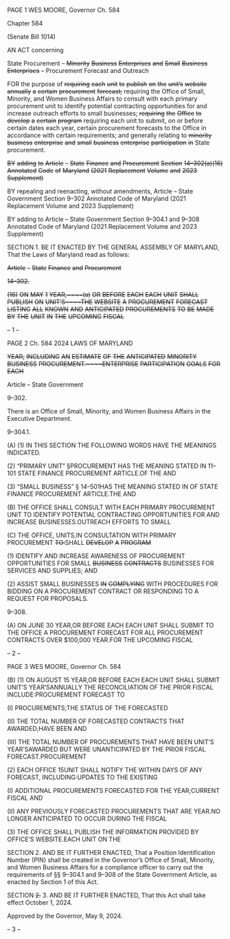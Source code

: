 PAGE 1
WES MOORE, Governor Ch. 584

Chapter 584

(Senate Bill 1014)

AN ACT concerning

State Procurement ~~–~~ ~~Minority~~ ~~Business~~ ~~Enterprises~~ ~~and~~ ~~Small~~ ~~Business~~
~~Enterprises~~ – Procurement Forecast and Outreach

FOR the purpose of ~~requiring~~ ~~each~~ ~~unit~~ ~~to~~ ~~publish~~ ~~on~~ ~~the~~ ~~unit’s~~ ~~website~~ ~~annually~~ ~~a~~ ~~certain~~
~~procurement~~ ~~forecast;~~ requiring the Office of Small, Minority, and Women Business
Affairs to consult with each primary procurement unit to identify potential
contracting opportunities for and increase outreach efforts to small businesses;
~~requiring~~ ~~the~~ ~~Office~~ ~~to~~ ~~develop~~ ~~a~~ ~~certain~~ ~~program~~ requiring each unit to submit, on
or before certain dates each year, certain procurement forecasts to the Office in
accordance with certain requirements; and generally relating to ~~minority~~ ~~business~~
~~enterprise~~ ~~and~~ ~~small~~ ~~business~~ ~~enterprise~~ ~~participation~~ ~~in~~ State procurement.

~~BY~~ ~~adding~~ ~~to~~
~~Article~~ ~~–~~ ~~State~~ ~~Finance~~ ~~and~~ ~~Procurement~~
~~Section~~ ~~14–302(a)(16)~~
~~Annotated~~ ~~Code~~ ~~of~~ ~~Maryland~~
~~(2021~~ ~~Replacement~~ ~~Volume~~ ~~and~~ ~~2023~~ ~~Supplement)~~

BY repealing and reenacting, without amendments,
Article – State Government
Section 9–302
Annotated Code of Maryland
(2021 Replacement Volume and 2023 Supplement)

BY adding to
Article – State Government
Section 9–304.1 and 9–308
Annotated Code of Maryland
(2021 Replacement Volume and 2023 Supplement)

SECTION 1. BE IT ENACTED BY THE GENERAL ASSEMBLY OF MARYLAND,
That the Laws of Maryland read as follows:

~~Article~~ ~~–~~ ~~State~~ ~~Finance~~ ~~and~~ ~~Procurement~~

~~14–302.~~

~~(16)~~ ~~ON~~ ~~MAY~~ ~~1~~ ~~YEAR,~~~~(a)~~ ~~OR~~ ~~BEFORE~~ ~~EACH~~ ~~EACH~~ ~~UNIT~~ ~~SHALL~~ ~~PUBLISH~~ ~~ON~~
~~UNIT’S~~~~THE~~ ~~WEBSITE~~ ~~A~~ ~~PROCUREMENT~~ ~~FORECAST~~ ~~LISTING~~ ~~ALL~~ ~~KNOWN~~ ~~AND~~
~~ANTICIPATED~~ ~~PROCUREMENTS~~ ~~TO~~ ~~BE~~ ~~MADE~~ ~~BY~~ ~~THE~~ ~~UNIT~~ ~~IN~~ ~~THE~~ ~~UPCOMING~~ ~~FISCAL~~

– 1 –

PAGE 2
Ch. 584 2024 LAWS OF MARYLAND

~~YEAR,~~ ~~INCLUDING~~ ~~AN~~ ~~ESTIMATE~~ ~~OF~~ ~~THE~~ ~~ANTICIPATED~~ ~~MINORITY~~ ~~BUSINESS~~
~~PROCUREMENT.~~~~ENTERPRISE~~ ~~PARTICIPATION~~ ~~GOALS~~ ~~FOR~~ ~~EACH~~

Article – State Government

9–302.

There is an Office of Small, Minority, and Women Business Affairs in the Executive
Department.

9–304.1.

(A) (1) IN THIS SECTION THE FOLLOWING WORDS HAVE THE MEANINGS
INDICATED.

(2) “PRIMARY UNIT” §PROCUREMENT HAS THE MEANING STATED IN
11–101 STATE FINANCE PROCUREMENT ARTICLE.OF THE AND

(3) “SMALL BUSINESS” § 14–501HAS THE MEANING STATED IN OF
STATE FINANCE PROCUREMENT ARTICLE.THE AND

(B) THE OFFICE SHALL CONSULT WITH EACH PRIMARY PROCUREMENT
UNIT TO IDENTIFY POTENTIAL CONTRACTING OPPORTUNITIES FOR AND INCREASE
BUSINESSES.OUTREACH EFFORTS TO SMALL

(C) THE OFFICE, UNITS,IN CONSULTATION WITH PRIMARY PROCUREMENT
~~TO:~~SHALL ~~DEVELOP~~ ~~A~~ ~~PROGRAM~~

(1) IDENTIFY AND INCREASE AWARENESS OF PROCUREMENT
OPPORTUNITIES FOR SMALL ~~BUSINESS~~ ~~CONTRACTS~~ BUSINESSES FOR SERVICES AND
SUPPLIES; AND

(2) ASSIST SMALL BUSINESSES ~~IN~~ ~~COMPLYING~~ WITH PROCEDURES
FOR BIDDING ON A PROCUREMENT CONTRACT OR RESPONDING TO A REQUEST FOR
PROPOSALS.

9–308.

(A) ON JUNE 30 YEAR,OR BEFORE EACH EACH UNIT SHALL SUBMIT TO THE
OFFICE A PROCUREMENT FORECAST FOR ALL PROCUREMENT CONTRACTS OVER
$100,000 YEAR.FOR THE UPCOMING FISCAL

– 2 –

PAGE 3
WES MOORE, Governor Ch. 584

(B) (1) ON AUGUST 15 YEAR,OR BEFORE EACH EACH UNIT SHALL SUBMIT
UNIT’S YEAR’SANNUALLY THE RECONCILIATION OF THE PRIOR FISCAL
INCLUDE:PROCUREMENT FORECAST TO

(I) PROCUREMENTS;THE STATUS OF THE FORECASTED

(II) THE TOTAL NUMBER OF FORECASTED CONTRACTS THAT
AWARDED;HAVE BEEN AND

(III) THE TOTAL NUMBER OF PROCUREMENTS THAT HAVE BEEN
UNIT’S YEAR’SAWARDED BUT WERE UNANTICIPATED BY THE PRIOR FISCAL
FORECAST.PROCUREMENT

(2) EACH OFFICE 15UNIT SHALL NOTIFY THE WITHIN DAYS OF ANY
FORECAST, INCLUDING:UPDATES TO THE EXISTING

(I) ADDITIONAL PROCUREMENTS FORECASTED FOR THE
YEAR;CURRENT FISCAL AND

(II) ANY PREVIOUSLY FORECASTED PROCUREMENTS THAT ARE
YEAR.NO LONGER ANTICIPATED TO OCCUR DURING THE FISCAL

(3) THE OFFICE SHALL PUBLISH THE INFORMATION PROVIDED BY
OFFICE’S WEBSITE.EACH UNIT ON THE

SECTION 2. AND BE IT FURTHER ENACTED, That a Position Identification
Number (PIN) shall be created in the Governor’s Office of Small, Minority, and Women
Business Affairs for a compliance officer to carry out the requirements of §§ 9–304.1 and
9–308 of the State Government Article, as enacted by Section 1 of this Act.

SECTION ~~2.~~ 3. AND BE IT FURTHER ENACTED, That this Act shall take effect
October 1, 2024.

Approved by the Governor, May 9, 2024.

– 3 –